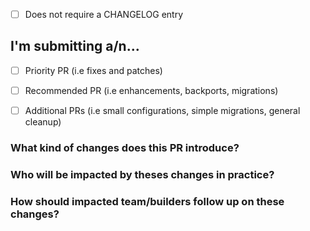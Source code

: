 <!--
Make sure to familiarise yourself with the [Runtime release process](https://github.com/polkadot-fellows/runtimes?tab=readme-ov-file#release-process) 
and the [Runtime release guidelines](https://github.com/polkadot-fellows/runtimes?tab=readme-ov-file#release-guidelines).
Use this PR template to communicate on the changes that you are proposing, to help streamline the release process, and to provide a course of action for impacted stakeholders.
-->

<!-- Remember that you can run `/merge` to enable auto-merge in the PR -->

<!-- Remember to modify the changelog. If you don't need to modify it, you can check the following box.
Instead, if you have already modified it, simply delete the following line. -->

- [ ] Does not require a CHANGELOG entry


## I'm submitting a/n...
<!---
REQUIRED:
Classify the type of PR your are submitting.
-->
  - [ ] Priority PR (i.e fixes and patches)
  - [ ] Recommended PR (i.e enhancements, backports, migrations)
  - [ ] Additional PRs (i.e small configurations, simple migrations, general cleanup)


### What kind of changes does this PR introduce?
<!---
OPTIONAL:
Indicate if merging this PR will result in breaking changes (i.e changes to transaction/event/error encoding, polkadot-sdk migrations, or XCM and storage format), disruptions, 
or downtimes for the network.
If submitting a breaking change, please make sure to ping @SBalaguer and @anaelleltd so that they can notify ecosystem teams and builders.
-->


### Who will be impacted by theses changes in practice?
<!---
OPTIONAL:
Indicate if merging this PR will impact network stakeholders (i.e teams working on parachains, wallets, UIs, CEXes, or DEXes).
-->


### How should impacted team/builders follow up on these changes?
<!---
OPTIONAL:
Mention any relevant recommendations (i.e  resources for code refactoring or further reading) for network stakeholders.
-->


